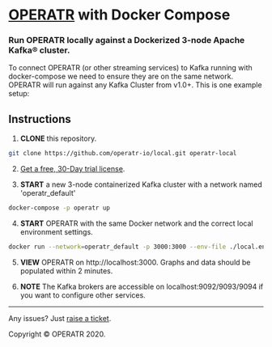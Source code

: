 # [OPERATR](https://operatr.io) with Docker Compose

### Run OPERATR locally against a Dockerized 3-node Apache Kafka® cluster.

To connect OPERATR (or other streaming services) to Kafka running with docker-compose we need to ensure they are on the same network. OPERATR will run against any Kafka Cluster from v1.0+. This is one example setup:

## Instructions

1. **CLONE** this repository.

```bash
git clone https://github.com/operatr-io/local.git operatr-local
```

2. [Get a free, 30-Day trial license](https://operatr.io/try/).

3. **START** a new 3-node containerized Kafka cluster with a network named 'operatr_default'

```bash
docker-compose -p operatr up
```

4. **START** OPERATR with the same Docker network and the correct local environment settings.

```bash
docker run --network=operatr_default -p 3000:3000 --env-file ./local.env operatr/operatr:latest
```

5. **VIEW** OPERATR on http://localhost:3000. Graphs and data should be populated within 2 minutes.

6. **NOTE** The Kafka brokers are accessible on localhost:9092/9093/9094 if you want to configure other services.
-----

Any issues? Just [raise a ticket](https://github.com/operatr-io/community/issues).

Copyright © OPERATR 2020.
